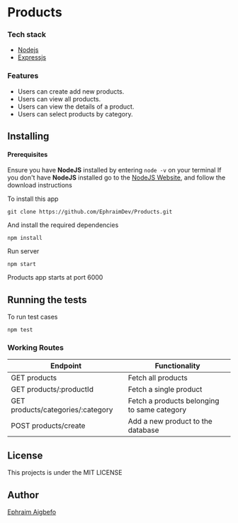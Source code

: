 # Products

### Tech stack

- [Nodejs](https://nodejs.org/en/)
- [Expressjs](https://expressjs.com/)

### Features

- Users can create add new products.
- Users can view all products.
- Users can view the details of a product.
- Users can select products by category.

## Installing

#### Prerequisites

Ensure you have **NodeJS** installed by entering `node -v` on your terminal
If you don't have **NodeJS** installed go to the [NodeJS Website](http://nodejs.org), and follow the download instructions

To install this app

```
git clone https://github.com/EphraimDev/Products.git
```

And install the required dependencies

```
npm install
```

Run server

```
npm start
```

Products app starts at port 6000

## Running the tests

To run test cases

```
npm test
```

### Working Routes

<table>
<thead>
<tr>
<th>Endpoint</th>
<th>Functionality</th>
</tr>
</thead>
<tbody>
<tr>
<td>GET products</td>
<td>Fetch all products</td>
</tr>
<tr>
<td>GET products/:productId</td>
<td>Fetch a single product</td>
</tr>
<tr>
<td>GET products/categories/:category</td>
<td>Fetch a products belonging to same category</td>
</tr>
<tr>
<td>POST products/create</td>
<td>Add a new product to the database</td>
</tr>
</tbody></table>

## License

This projects is under the MIT LICENSE

## Author 

[Ephraim Aigbefo](https://github.com/EphraimDev)
